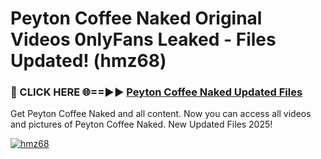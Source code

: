 # Peyton Coffee Naked Original Videos 0nlyFans Leaked - Files Updated! (hmz68)

<h3>🔴 CLICK HERE 🌐==►► <a href="https://tinyurl.com/yckcrads" rel="nofollow">Peyton Coffee Naked Updated Files</a></h3>

Get Peyton Coffee Naked and all content. Now you can access all videos and pictures of Peyton Coffee Naked. New Updated Files 2025!

[![hmz68](https://i.imgur.com/hpKpOFt.gif)](https://tinyurl.com/yckcrads)
